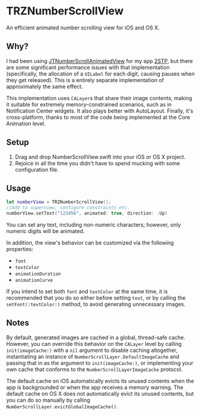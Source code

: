 TRZNumberScrollView
===
An efficient animated number scrolling view for iOS and OS X.

Why?
---
I had been using [JTNumberScrollAnimatedView](https://github.com/jonathantribouharet/JTNumberScrollAnimatedView) for my app [2STP](https://geo.itunes.apple.com/us/app/2stp-authenticator/id954311670?ls=1&mt=8), but there are some significant performance issues with that implementation (specifically, the allocation of a `UILabel` for each digit, causing pauses when they get released). This is a entirely separate implementation of approximately the same effect.

This implementation uses `CALayer`s that share their image contents, making it suitable for extremely memory-constrained scenarios, such as in Notification Center widgets. It also plays better with AutoLayout. Finally, it's cross-platform, thanks to most of the code being implemented at the Core Animation level.

Setup
---
1. Drag and drop NumberScrollView.swift into your iOS or OS X project.
2. Rejoice in all the time you didn't have to spend mucking with some configuration file.

Usage
---
```swift
let numberView = TRZNumberScrollView();
//Add to superview, configure constraints etc.
numberView.setText("123456", animated: true, direction: .Up)
```

You can set any text, including non-numeric characters; however, only numeric digits will be animated.

In addition, the view's behavior can be customized via the following properties:
- `font`
- `textColor`
- `animationDuration`
- `animationCurve`

If you intend to set both `font` and `textColor` at the same time, it is recommended that you do so either before setting `text`, or by calling the `setFont(:textColor:)` method, to avoid generating unnecessary images.

Notes
---
By default, generated images are cached in a global, thread-safe cache. However, you can override this behavior on the `CALayer` level by calling `init(imageCache:)` with a `nil` argument to disable caching altogether, instantiating an instance of `NumberScrollLayer.DefaultImageCache` and passing that in as the argument to `init(imageCache:)`, or implementing your own cache that conforms to the `NumberScrollLayerImageCache` protocol.

The default cache on iOS automatically evicts its unused contents when the app is backgrounded or when the app receives a memory warning. The default cache on OS X does not automatically evict its unused contents, but you can do so manually by calling `NumberScrollLayer.evictGlobalImageCache()`.
